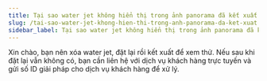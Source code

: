 ```yaml
---
title: Tại sao water jet không hiển thị trong ảnh panorama đã kết xuất
slug: /tai-sao-water-jet-khong-hien-thi-trong-anh-panorama-da-ket-xuat
sidebar_label: Tại sao water jet không hiển thị trong ảnh panorama đã kết xuất
---
```


Xin chào, bạn nên xóa water jet, đặt lại rồi kết xuất để xem thử. Nếu sau khi đặt lại vẫn không có, bạn cần liên hệ với dịch vụ khách hàng trực tuyến và gửi số ID giải pháp cho dịch vụ khách hàng để xử lý.